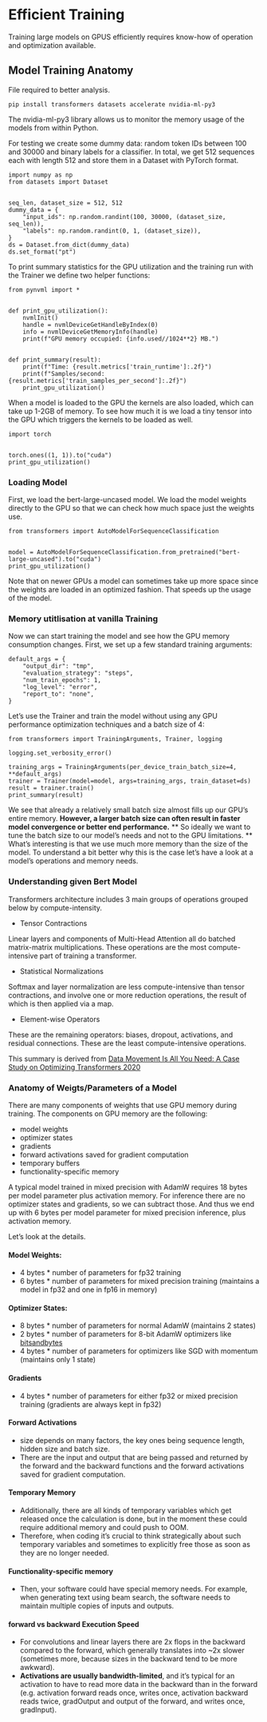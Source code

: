 # Efficient Training

Training large models on GPUS efficiently requires know-how of operation and optimization available.

## Model Training Anatomy

File required to better analysis.

`pip install transformers datasets accelerate nvidia-ml-py3`

The nvidia-ml-py3 library allows us to monitor the memory usage of the models from within Python. 

For testing we create some dummy data: random token IDs between 100 and 30000 and binary labels for a classifier.
In total, we get 512 sequences each with length 512 and store them in a Dataset with PyTorch format.

```
import numpy as np
from datasets import Dataset


seq_len, dataset_size = 512, 512
dummy_data = {
    "input_ids": np.random.randint(100, 30000, (dataset_size, seq_len)),
    "labels": np.random.randint(0, 1, (dataset_size)),
}
ds = Dataset.from_dict(dummy_data)
ds.set_format("pt")
```

To print summary statistics for the GPU utilization and the training run with the Trainer we define two helper functions:

```
from pynvml import *


def print_gpu_utilization():
    nvmlInit()
    handle = nvmlDeviceGetHandleByIndex(0)
    info = nvmlDeviceGetMemoryInfo(handle)
    print(f"GPU memory occupied: {info.used//1024**2} MB.")


def print_summary(result):
    print(f"Time: {result.metrics['train_runtime']:.2f}")
    print(f"Samples/second: {result.metrics['train_samples_per_second']:.2f}")
    print_gpu_utilization()
```

When a model is loaded to the GPU the kernels are also loaded, which can take up 1-2GB of memory.
To see how much it is we load a tiny tensor into the GPU which triggers the kernels to be loaded as well.

```
import torch


torch.ones((1, 1)).to("cuda")
print_gpu_utilization()
```

### Loading Model

First, we load the bert-large-uncased model.
We load the model weights directly to the GPU so that we can check how much space just the weights use.

```
from transformers import AutoModelForSequenceClassification


model = AutoModelForSequenceClassification.from_pretrained("bert-large-uncased").to("cuda")
print_gpu_utilization()
```

Note that on newer GPUs a model can sometimes take up more space since the weights are loaded in an optimized fashion.
That speeds up the usage of the model.

### Memory utitlisation at vanilla Training

Now we can start training the model and see how the GPU memory consumption changes.
First, we set up a few standard training arguments:

```
default_args = {
    "output_dir": "tmp",
    "evaluation_strategy": "steps",
    "num_train_epochs": 1,
    "log_level": "error",
    "report_to": "none",
}
```
Let’s use the Trainer and train the model without using any GPU performance optimization techniques and a batch size of 4:

```
from transformers import TrainingArguments, Trainer, logging

logging.set_verbosity_error()

training_args = TrainingArguments(per_device_train_batch_size=4, **default_args)
trainer = Trainer(model=model, args=training_args, train_dataset=ds)
result = trainer.train()
print_summary(result)
```
We see that already a relatively small batch size almost fills up our GPU’s entire memory. **However, a larger batch size can often result in faster model convergence or better end performance.** 
** So ideally we want to tune the batch size to our model’s needs and not to the GPU limitations. ** What’s interesting is that we use much more memory than the size of the model.
To understand a bit better why this is the case let’s have a look at a model’s operations and memory needs.

### Understanding given Bert Model

Transformers architecture includes 3 main groups of operations grouped below by compute-intensity.

- Tensor Contractions

Linear layers and components of Multi-Head Attention all do batched matrix-matrix multiplications. These operations are the most compute-intensive part of training a transformer.

- Statistical Normalizations

Softmax and layer normalization are less compute-intensive than tensor contractions, and involve one or more reduction operations, the result of which is then applied via a map.

- Element-wise Operators

These are the remaining operators: biases, dropout, activations, and residual connections. These are the least compute-intensive operations.

This summary is derived from [Data Movement Is All You Need: A Case Study on Optimizing Transformers 2020](https://arxiv.org/abs/2007.00072)

### Anatomy of Weigts/Parameters of a Model

 There are many components of weights that use GPU memory during training. The components on GPU memory are the following:

- model weights
- optimizer states
- gradients
- forward activations saved for gradient computation
- temporary buffers
- functionality-specific memory

A typical model trained in mixed precision with AdamW requires 18 bytes per model parameter plus activation memory.
For inference there are no optimizer states and gradients, so we can subtract those. And thus we end up with 6 bytes per model parameter for mixed precision inference, plus activation memory.

Let’s look at the details.

#### Model Weights:

- 4 bytes * number of parameters for fp32 training
- 6 bytes * number of parameters for mixed precision training (maintains a model in fp32 and one in fp16 in memory)

#### Optimizer States:

- 8 bytes * number of parameters for normal AdamW (maintains 2 states)
- 2 bytes * number of parameters for 8-bit AdamW optimizers like [bitsandbytes](https://github.com/TimDettmers/bitsandbytes)
- 4 bytes * number of parameters for optimizers like SGD with momentum (maintains only 1 state)

#### Gradients

- 4 bytes * number of parameters for either fp32 or mixed precision training (gradients are always kept in fp32)

#### Forward Activations

- size depends on many factors, the key ones being sequence length, hidden size and batch size.
- There are the input and output that are being passed and returned by the forward and the backward functions and the forward activations saved for gradient computation.

#### Temporary Memory

- Additionally, there are all kinds of temporary variables which get released once the calculation is done, but in the moment these could require additional memory and could push to OOM.
- Therefore, when coding it’s crucial to think strategically about such temporary variables and sometimes to explicitly free those as soon as they are no longer needed.

#### Functionality-specific memory

- Then, your software could have special memory needs. For example, when generating text using beam search, the software needs to maintain multiple copies of inputs and outputs.

#### forward vs backward Execution Speed

- For convolutions and linear layers there are 2x flops in the backward compared to the forward, which generally translates into ~2x slower (sometimes more, because sizes in the backward tend to be more awkward).
- **Activations are usually bandwidth-limited**, and it’s typical for an activation to have to read more data in the backward than in the forward (e.g. activation forward reads once, writes once, activation backward reads twice, gradOutput and output of the forward, and writes once, gradInput).

